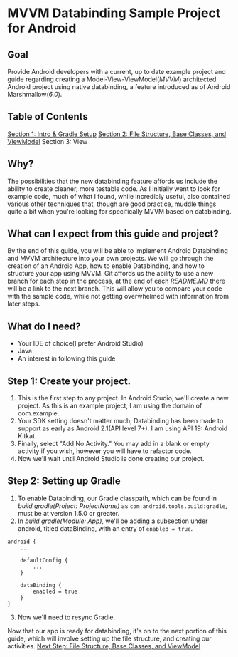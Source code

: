 # MVVM Databinding Sample Project for Android

## Goal
Provide Android developers with a current, up to date example project and guide regarding creating a Model-View-ViewModel(*MVVM*) architected Android project using native databinding, a feature introduced as of Android Marshmallow(*6.0*).  

## Table of Contents
[Section 1: Intro & Gradle Setup](https://github.com/khuckins/android_databinding_MVVM_guide/tree/master)
[Section 2: File Structure, Base Classes, and ViewModel](https://github.com/khuckins/android_databinding_MVVM_guide/tree/2-Activities-File-Structure)
Section 3: View

## Why?
The possibilities that the new databinding feature affords us include the ability to create cleaner, more testable code.  As I initially went to look for example code, much of what I found, while incredibly useful, also contained various other techniques that, though are good practice, muddle things quite a bit when you're looking for specifically MVVM based on databinding.

## What can I expect from this guide and project?
By the end of this guide, you will be able to implement Android Databinding and MVVM architecture into your own projects.  We will go through the creation of an Android App, how to enable Databinding, and how to structure your app using MVVM.  Git affords us the ability to use a new branch for each step in the process, at the end of each *README.MD* there will be a link to the next branch.  This will allow you to compare your code with the sample code, while not getting overwhelmed with information from later steps.  

## What do I need?
- Your IDE of choice(I prefer Android Studio)
- Java
- An interest in following this guide

## Step 1: Create your project.
1. This is the first step to any project.  In Android Studio, we'll create a new project.  As this is an example project, I am using the domain of com.example.
2. Your SDK setting doesn't matter much, Databinding has been made to support as early as Android 2.1(API level 7+).  I am using API 19: Android Kitkat.
3. Finally, select "Add No Activity."  You may add in a blank or empty activity if you wish, however you will have to refactor code.
4. Now we'll wait until Android Studio is done creating our project.

## Step 2: Setting up Gradle
1. To enable Databinding, our Gradle classpath, which can be found in *build.gradle(Project: ProjectName)* as `com.android.tools.build:gradle`, must be at version 1.5.0 or greater.
2. In *build.gradle(Module: App)*, we'll be adding a subsection under android, titled dataBinding, with an entry of `enabled = true`.
```
android {
    ...

    defaultConfig {
        ...
    }

    dataBinding {
        enabled = true
    }
}
```
3. Now we'll need to resync Gradle.

Now that our app is ready for databinding, it's on to the next portion of this guide, which will involve setting up the file structure, and creating our activities.
[Next Step: File Structure, Base Classes, and ViewModel](https://github.com/khuckins/android_databinding_MVVM_guide/tree/2-Activities-File-Structure)